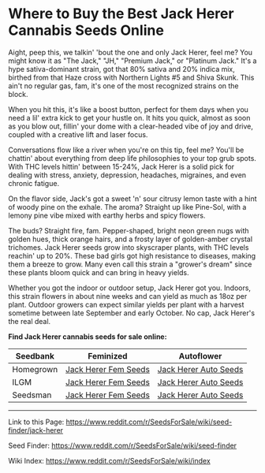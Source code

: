 # Where to Buy the Best Jack Herer Cannabis Seeds Online

Aight, peep this, we talkin' 'bout the one and only Jack Herer, feel me? You might know it as "The Jack," "JH," "Premium Jack," or "Platinum Jack." It's a hype sativa-dominant strain, got that 80% sativa and 20% indica mix, birthed from that Haze cross with Northern Lights #5 and Shiva Skunk. This ain't no regular gas, fam, it's one of the most recognized strains on the block.

When you hit this, it's like a boost button, perfect for them days when you need a lil' extra kick to get your hustle on. It hits you quick, almost as soon as you blow out, fillin' your dome with a clear-headed vibe of joy and drive, coupled with a creative lift and laser focus.

Conversations flow like a river when you're on this tip, feel me? You'll be chattin' about everything from deep life philosophies to your top grub spots. With THC levels hittin' between 15-24%, Jack Herer is a solid pick for dealing with stress, anxiety, depression, headaches, migraines, and even chronic fatigue.

On the flavor side, Jack's got a sweet 'n' sour citrusy lemon taste with a hint of woody pine on the exhale. The aroma? Straight up like Pine-Sol, with a lemony pine vibe mixed with earthy herbs and spicy flowers.

The buds? Straight fire, fam. Pepper-shaped, bright neon green nugs with golden hues, thick orange hairs, and a frosty layer of golden-amber crystal trichomes. Jack Herer seeds grow into skyscraper plants, with THC levels reachin' up to 20%. These bad girls got high resistance to diseases, making them a breeze to grow. Many even call this strain a "grower's dream" since these plants bloom quick and can bring in heavy yields.

Whether you got the indoor or outdoor setup, Jack Herer got you. Indoors, this strain flowers in about nine weeks and can yield as much as 18oz per plant. Outdoor growers can expect similar yields per plant with a harvest sometime between late September and early October. No cap, Jack Herer's the real deal.

**Find Jack Herer cannabis seeds for sale online:**

| Seedbank  | Feminized | Autoflower |
|-----------|-----------|------------|
| Homegrown | [Jack Herer Fem Seeds](https://homegrowncannabisco.com/products/jack-herer-feminized-marijuana-seeds?a_aid=sale) | [Jack Herer Auto Seeds](https://homegrowncannabisco.com/products/jack-herer-autoflower-marijuana-seeds?a_aid=sale) |
| ILGM      | [Jack Herer Fem Seeds](https://ilgm.com/products/jack-herer-feminized-seeds?aff=2191) | [Jack Herer Auto Seeds](https://ilgm.com/products/jack-herer-autoflower-seeds?aff=2191) |
| Seedsman  | [Jack Herer Fem Seeds](https://www.seedsman.com/jack-herer-feminised-seeds-jack-herer-fem?a_aid=56f632ea3916c) | [Jack Herer Auto Seeds](https://www.seedsman.com/jack-herer-auto-feminised-seeds-sman-jh-auto-fem?a_aid=56f632ea3916c) |

___

Link to this Page: https://www.reddit.com/r/SeedsForSale/wiki/seed-finder/jack-herer

Seed Finder: https://www.reddit.com/r/SeedsForSale/wiki/seed-finder

Wiki Index: https://www.reddit.com/r/SeedsForSale/wiki/index
